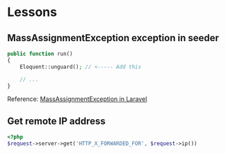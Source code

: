 # Lessons

## MassAssignmentException exception in seeder

```php
public function run()
{
    Eloquent::unguard(); // <----- Add this

    // ...
}
```

Reference: [MassAssignmentException in Laravel](http://stackoverflow.com/questions/22280136/massassignmentexception-in-laravel/25566046#25566046)

## Get remote IP address

```php
<?php
$request->server->get('HTTP_X_FORWARDED_FOR', $request->ip())
```
